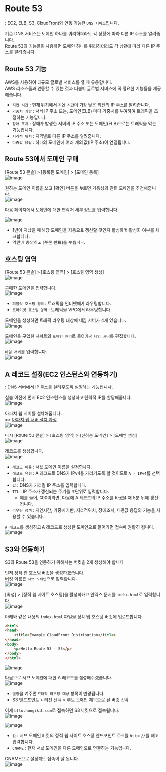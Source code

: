 # Route 53

: EC2, ELB, S3, CloudFront와 연동 가능한 `DNS 서비스`입니다.

기존 DNS 서비스는 도메인 하나를 쿼리하더라도 각 상황에 따라 다른 IP 주소를 알려줍니다.   
Route 53의 기능들을 사용하면 도메인 하나를 쿼리하더라도 각 상황에 따라 다른 IP 주소를 알려줍니다.

## Route 53 기능

AWS를 사용하여 대규모 글로벌 서비스를 할 때 유용합니다.   
AWS 리소스들과 연동할 수 있는 것과 더불어 글로벌 서비스에 꼭 필요한 기능들을 제공해줍니다.

* `지연 시간` : 현재 위치에서 `지연 시간`이 가장 낮은 리전의 IP 주소를 알려줍니다. 
* `가중치 기반` : 서버 IP 주소 또는, 도메인(ELB) 마다 가중치를 부여하여 트래픽을 조절하는 기능입니다.
* `장애 조치` : 장애가 발생한 서버의 IP 주소 또는 도메인(ELB)으로는 트래픽을 막는 기능입니다.
* `지리적 위치` : 지역별로 다른 IP 주소를 알려줍니다.
* `다중값 응답` : 하나의 도메인에 여러 개의 값(IP 주소)이 연결됩니다.

## Route 53에서 도메인 구매

[Route 53 콘솔] > [등록된 도메인] > [도메인 등록]   
![image](https://user-images.githubusercontent.com/43658658/146714064-65a0bc25-d5ac-435e-9399-a8cc8b381c83.png)

원하는 도메인 이름을 쓰고 [확인] 버튼을 누르면 가용성과 관련 도메인을 추천해줍니다.   
![image](https://user-images.githubusercontent.com/43658658/146714143-19deff8b-f6ef-47fa-ac73-4ba88af65764.png)

다음 페이지에서 도메인에 대한 연락처 세부 정보를 입력합니다.

![image](https://user-images.githubusercontent.com/43658658/146714598-a976edce-894b-48a8-9219-e82858634a97.png)   
* 1년이 지났을 때 해당 도메인을 자동으로 갱신할 것인지 활성화/비활성화 여부를 체크합니다.
* 약관에 동의하고 [주문 완료]를 누릅니다.

## 호스팅 영역

[Route 53 콘솔] > [호스팅 영역] > [호스팅 영역 생성]   
![image](https://user-images.githubusercontent.com/43658658/146712399-207197c7-58a7-4e16-9f19-9ea83220b501.png)

구매한 도메인을 입력합니다.   
![image](https://user-images.githubusercontent.com/43658658/146712501-bcef8df5-1abd-4c42-a3ee-8e94a12a2a2e.png)
* `퍼블릭 호스팅 영역` : 트래픽을 인터넷에서 라우팅합니다.
* `프라이빗 호스팅 영역` : 트래픽을 VPC에서 라우팅합니다.

도메인을 생성하면 트래픽 라우팅 대상에 네임 서버가 4개 있습니다.   
![image](https://user-images.githubusercontent.com/43658658/146712792-9aab76a0-ba58-444a-a2af-983097edc72a.png)

도메인을 구입한 사이트의 `도메인 관리`로 들어가서 `네임 서버`를 편집합니다.   
![image](https://user-images.githubusercontent.com/43658658/146712953-6636da49-c3a0-4f3f-9beb-ef7e1ee77ef4.png)

`네임 서버`를 입력합니다.   
![image](https://user-images.githubusercontent.com/43658658/146713265-cb83b96b-c6ad-4416-88e7-27d6904295b5.png)

## A 레코드 설정(EC2 인스턴스와 연동하기)

: DNS 서버에서 IP 주소를 알려주도록 설정하는 기능입니다.

실습 이전에 먼저 EC2 인스턴스를 생성하고 탄력적 IP를 할당해줍니다.   
![image](https://user-images.githubusercontent.com/43658658/146734857-6cae3aef-acd1-494c-9855-d50edcc89ae9.png)

아파치 웹 서버를 설치해줍니다.   
=> [아파치 웹 서버 설치 과정]()   
![image](https://user-images.githubusercontent.com/43658658/146737430-cc7288fd-a777-47a2-8296-70c331bdd865.png)

다시 [Route 53 콘솔] > [호스팅 영역] > [원하는 도메인] > [도메인 생성]   
![image](https://user-images.githubusercontent.com/43658658/146735154-8a7f8773-6c0c-43cf-b70f-03be0d612453.png)

레코드를 생성합니다.   
![image](https://user-images.githubusercontent.com/43658658/146735368-2c34f045-778f-46c8-a489-50d83e083121.png)   
* `레코드 이름` : 서브 도메인 이름을 설정합니다.
* `레코드 유형` : A 레코드로 DNS가 IPv4를 가리키도록 할 것이므로 `A - IPv4`를 선택합니다.
* `값` : DNS가 가리킬 IP 주소를 입력합니다.
* `TTL` : IP 주소가 갱신되는 주기를 `초`단위로 입력합니다.
  - 예를 들어, 300이라면, 다음에 A 레코드의 IP 주소를 바꿨을 때 5분 뒤에 갱신됩니다.
* `라우팅 정책` : 지연시간, 가중치기반, 지리적위치, 장애조치, 다중값 응답의 기능을 사용할 수 있습니다.

`A 레코드`를 생성하고 A 레코드로 생성한 도메인으로 들어가면 접속이 원활히 됩니다.   
![image](https://user-images.githubusercontent.com/43658658/146737342-35164df0-537a-4717-add2-477f8db993ed.png)

## S3와 연동하기

S3와 Route 53을 연동하기 위해서는 버킷을 2개 생성해야 합니다.   

먼저 정적 웹 호스팅 버킷을 생성하겠습니다.   
버킷 이름은 `서브 도메인`으로 입력합니다.   
![image](https://user-images.githubusercontent.com/43658658/146739907-9b518d85-7fe2-465d-b5e6-8da756ce521d.png)

[속성] > [정적 웹 사이트 호스팅]을 활성화하고 인덱스 문서를 `index.html`로 입력합니다.   
![image](https://user-images.githubusercontent.com/43658658/146739418-68e2e386-989e-49d0-85de-fafa116e0860.png)

아래와 같은 내용의 `index.html` 파일을 정적 웹 호스팅 버킷에 업로드합니다.   
``` html
<html>
<head>
    <title>Example CloudFront Distribution</title>
</head>
<body>
    <p>Hello Route 53 - S3</p>
</body>
</html>
```

![image](https://user-images.githubusercontent.com/43658658/146739746-172e9331-55ce-4cda-b551-4912e11ba7c0.png)

다음으로 서브 도메인에 대한 A 레코드를 생성해주겠습니다.   
![image](https://user-images.githubusercontent.com/43658658/146745503-4e50ff3c-56a9-4e01-9cbf-60b62dd3504f.png)   
* `별칭`을 켜주면 `트래픽 라우팅 대상` 항목이 변경됩니다.
* S3 엔드포인트 > 리전 선택 > 루트 도메인 제목으로 된 버킷 선택

이제 `bllu.hongikit.com`로 접속하면 S3 버킷으로 접속됩니다.   
![image](https://user-images.githubusercontent.com/43658658/146745636-027f379f-a72c-424a-bb3a-b60eb3461641.png)

![image](https://user-images.githubusercontent.com/43658658/146741764-79a73131-8132-4952-9b4b-36efbf70ba64.png)   
* `값` : 서브 도메인 버킷의 정적 웹 사이트 호스팅 엔드포인트 주소를 `http://`를 빼고 입력합니다.
* `CNAME` : 현재 서브 도메인을 다른 도메인으로 연결하는 기능입니다.

CNAME으로 설정해도 접속이 잘 됩니다.   
![image](https://user-images.githubusercontent.com/43658658/146745636-027f379f-a72c-424a-bb3a-b60eb3461641.png)









































